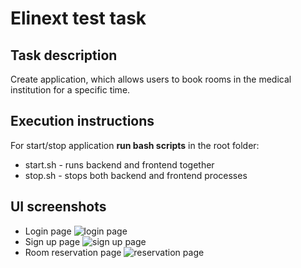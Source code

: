 # Elinext test task
## Task description
Create application, which allows users to book rooms in the medical institution for a specific time.
## Execution instructions
For start/stop application **run bash scripts** in the root folder:
- start.sh - runs backend and frontend together
- stop.sh - stops both backend and frontend processes

## UI screenshots
- Login page
![login page](https://cdn1.radikalno.ru/uploads/2020/8/17/280a944cffb7ee1ec5337321043ce7aa-full.png)
- Sign up page
![sign up page](https://cdn1.radikalno.ru/uploads/2020/8/17/fa6256e66a119848aa3cb5edd0816e63-full.png)
- Room reservation page
![reservation page](https://cdn1.radikalno.ru/uploads/2020/8/17/c5bdc54fdd27ce4caac5635bc052a5d1-full.png)
